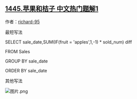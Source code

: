 ## [1445.苹果和桔子 中文热门题解1](https://leetcode.cn/problems/apples-oranges/solutions/100000/can-kao-dai-ma-4chong-xie-fa-by-richard-95)

作者：[richard-95](https://leetcode.cn/u/richard-95)

最短写法
SELECT sale_date,SUM(IF(fruit = 'apples',1,-1) * sold_num) diff
FROM Sales
GROUP BY sale_date
ORDER BY sale_date

其他写法
![图片.png](https://pic.leetcode-cn.com/2d23405ee957aacab0b4627c1379fe0b893350ba3726ca6fbdb1a59f5c450504-%E5%9B%BE%E7%89%87.png)
